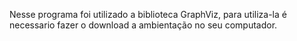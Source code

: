 Nesse programa foi utilizado a biblioteca GraphViz, para utiliza-la é necessario fazer o download a ambientação no seu computador.
